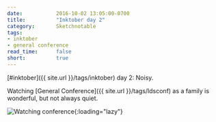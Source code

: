 ```yaml
---
date:           2016-10-02 13:05:00-0700
title:          "Inktober day 2"
category:       Sketchnotable
tags:
- inktober
- general conference
read_time:      false
short:          true
---
```

[#inktober]({{ site.url }}/tags/inktober) day 2: Noisy.

Watching [General Conference]({{ site.url }}/tags/ldsconf) as a family is wonderful, but not always quiet.

![Watching conference](https://media.bennorris.org/images/sketchnotable/inktober-2016/inktober-day-02.jpg){:loading="lazy"}
